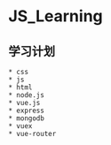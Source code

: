# JS_Learning
 
## 学习计划
    * css
    * js
    * html
    * node.js
    * vue.js
    * express
    * mongodb
    * vuex
    * vue-router